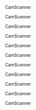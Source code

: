 CamScanner

CamScanner

CamScanner

CamScanner

CamScanner

CamScanner

CamScanner

CamScanner

CamScanner

CamScanner

CamScanner

